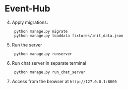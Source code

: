 # Event-Hub

4. Apply migrations:
		
		python manage.py migrate
		python manage.py loaddata fixtures/init_data.json
		
5. Run the server

		python manage.py runserver
		
6. Run chat server in separate terminal
        
        python manage.py run_chat_server
7. Access from the browser at `http://127.0.0.1:8000`